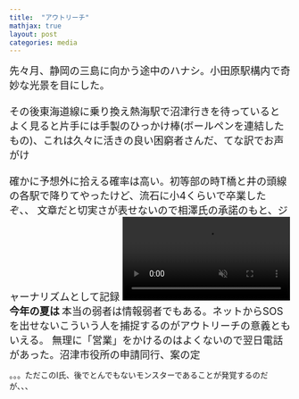```yaml
---
title:  "アウトリーチ"
mathjax: true
layout: post
categories: media
---
```

<span style="font-size:large">
先々月、静岡の三島に向かう途中のハナシ。小田原駅構内で奇妙な光景を目にした。<br><br>
その後東海道線に乗り換え熱海駅で沼津行きを待っていると
よく見ると片手には手製のひっかけ棒(ボールペンを連結したもの)、これは久々に活きの良い困窮者さんだ、てな訳でお声がけ<br><br>
確かに予想外に拾える確率は高い。初等部の時T橋と井の頭線の各駅で降りてやったけど、流石に小4くらいで卒業したぞ、、
文章だと切実さが表せないので相澤氏の承諾のもと、ジャーナリズムとして記録
<video src="<!https://github.com/t-hlki/t-hlki.github.io/assets/128742660/accbc4bd-b920-49f0-860e-613a31aa2b72)>" muted="false"></video>
</span>
<span style="font-size:large;"><strong>今年の夏は</strong></span>
<span style="font-size:large">
本当の弱者は情報弱者でもある。ネットからSOSを出せないこういう人を捕捉するのがアウトリーチの意義ともいえる。
無理に「営業」をかけるのはよくないので翌日電話があった。沼津市役所の申請同行、案の定
</span>


。。。ただこのI氏、後でとんでもないモンスターであることが発覚するのだが、、、
